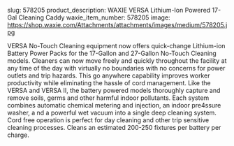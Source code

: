 slug: 578205
product_description: WAXIE VERSA Lithium-Ion Powered 17-Gal Cleaning Caddy
waxie_item_number: 578205
image: https://shop.waxie.com/Attachments/attachments/images/medium/578205.jpg

VERSA No-Touch Cleaning equipment now offers quick-change Lithium-ion Battery Power Packs for the 17-Gallon and 27-Gallon No-Touch Cleaning models. Cleaners can now move freely and quickly throughout the facility at any time of the day with virtually no boundaries with no concerns for power outlets and trip hazards. This go anywhere capability improves worker productivity while eliminating the hassle of cord management. Like the VERSA and VERSA II, the battery powered models thoroughly capture and remove soils, germs and other harmful indoor pollutants. Each system combines automatic chemical metering and injection, an indoor pre4ssure washer, a nd a powerful wet vacuum into a single deep cleaning system. Cord free operation is perfect for day cleaning and other trip sensitive cleaning processes. Cleans an estimated 200-250 fixtures per battery per charge.
